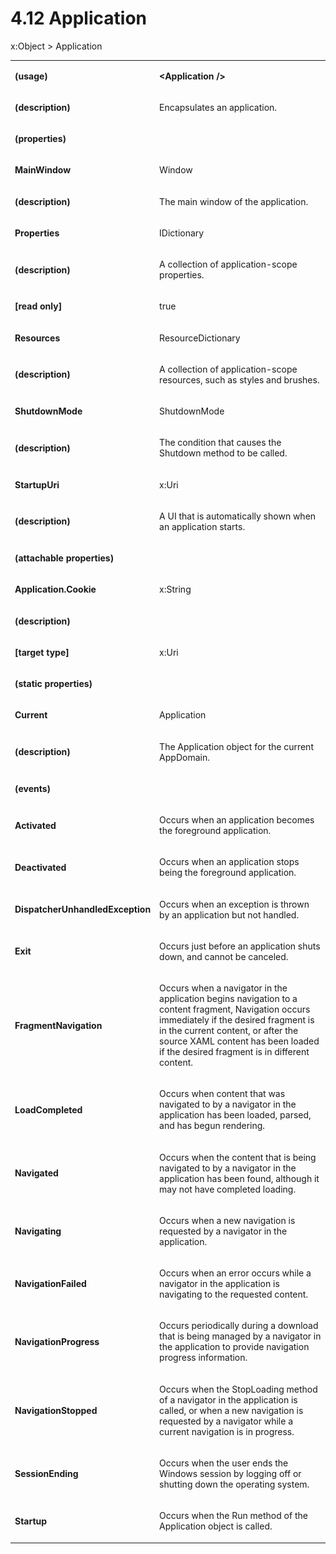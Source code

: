 <html dir="LTR" xmlns:mshelp="http://msdn.microsoft.com/mshelp" xmlns:ddue="http://ddue.schemas.microsoft.com/authoring/2003/5" xmlns:xlink="http://www.w3.org/1999/xlink" xmlns:tool="http://www.microsoft.com/tooltip"><body><input type="hidden" id="userDataCache" class="userDataStyle"><input type="hidden" id="hiddenScrollOffset"><img id="dropDownImage" style="display:none; height:0; width:0;" src="../local/drpdown.gif"><img id="dropDownHoverImage" style="display:none; height:0; width:0;" src="../local/drpdown_orange.gif"><img id="collapseImage" style="display:none; height:0; width:0;" src="../local/collapse.gif"><img id="expandImage" style="display:none; height:0; width:0;" src="../local/exp.gif"><img id="collapseAllImage" style="display:none; height:0; width:0;" src="../local/collall.gif"><img id="expandAllImage" style="display:none; height:0; width:0;" src="../local/expall.gif"><img id="copyImage" style="display:none; height:0; width:0;" src="../local/copycode.gif"><img id="copyHoverImage" style="display:none; height:0; width:0;" src="../local/copycodeHighlight.gif"><div id="header"><h1 class="heading">4.12 Application</h1></div><div id="mainSection"><div id="mainBody"><div id="allHistory" class="saveHistory" onsave="saveAll()" onload="loadAll()"></div>




<p xmlns:wsd="http://wsdev.schemas.microsoft.com/authoring/2008/2" xmlns:msxsl="urn:schemas-microsoft-com:xslt" xmlns:script="urn:script" xmlns:build="urn:build">
<div id="sectionSection0" class="section" name="collapseableSection"><content xmlns="http://ddue.schemas.microsoft.com/authoring/2003/5" xmlns:wsd="http://wsdev.schemas.microsoft.com/authoring/2008/2" xmlns:msxsl="urn:schemas-microsoft-com:xslt" xmlns:script="urn:script" xmlns:build="urn:build">
				</content></div><div id="sectionSection1" class="section" name="collapseableSection"><content xmlns="http://ddue.schemas.microsoft.com/authoring/2003/5" xmlns:wsd="http://wsdev.schemas.microsoft.com/authoring/2008/2" xmlns:msxsl="urn:schemas-microsoft-com:xslt" xmlns:script="urn:script" xmlns:build="urn:build">
					<p xmlns="">
						<mshelp:link keywords="ede4c53c-28c9-420a-b2bb-74ad1d6320fd" tabindex="0">x:Object</mshelp:link> &gt; Application</p>
					<p xmlns=""><b></b></p><table class="ProtocolAuthoredTable" xmlns=""><tr>
								<td>
									<p>
										<b>(usage)</b>
									</p>
								</td>
								<td>
									<p>
										<b>&lt;Application /&gt;</b>
									</p>
								</td>
							</tr><tr>
							<td>
								<p>
									<b>(description)</b>
								</p>
							</td>
							<td>
								<p>Encapsulates an application.</p>
							</td>
						</tr><tr>
							<td>
								<p>
									<b>(properties)</b>
								</p>
							</td>
							<td>
							</td>
						</tr><tr>
							<td>
								<p>
									<b>MainWindow</b>
								</p>
							</td>
							<td>
								<p>
									<mshelp:link keywords="9b8731f4-4ec0-4c74-98db-1e17b4334a2e" tabindex="0">Window</mshelp:link>
								</p>
							</td>
						</tr><tr>
							<td>
								<p>
									<b>(description)</b>
								</p>
							</td>
							<td>
								<p>The main window of the application.</p>
							</td>
						</tr><tr>
							<td>
								<p>
									<b>Properties</b>
								</p>
							</td>
							<td>
								<p>
									<mshelp:link keywords="aa18530d-05ed-404d-a14f-7fa1f0a0ecda" tabindex="0">IDictionary</mshelp:link>
								</p>
							</td>
						</tr><tr>
							<td>
								<p>
									<b>(description)</b>
								</p>
							</td>
							<td>
								<p>A collection of application-scope properties.</p>
							</td>
						</tr><tr>
							<td>
								<p>
									<b>[read only]</b>
								</p>
							</td>
							<td>
								<p>true</p>
							</td>
						</tr><tr>
							<td>
								<p>
									<b>Resources</b>
								</p>
							</td>
							<td>
								<p>
									<mshelp:link keywords="6df9f6e8-6156-4353-bed3-d251529951fe" tabindex="0">ResourceDictionary</mshelp:link>
								</p>
							</td>
						</tr><tr>
							<td>
								<p>
									<b>(description)</b>
								</p>
							</td>
							<td>
								<p>A collection of application-scope resources, such as styles and brushes.</p>
							</td>
						</tr><tr>
							<td>
								<p>
									<b>ShutdownMode</b>
								</p>
							</td>
							<td>
								<p>
									<mshelp:link keywords="6388863e-111c-4ff1-870c-7d323f465d42" tabindex="0">ShutdownMode</mshelp:link>
								</p>
							</td>
						</tr><tr>
							<td>
								<p>
									<b>(description)</b>
								</p>
							</td>
							<td>
								<p>The condition that causes the Shutdown method to be called.</p>
							</td>
						</tr><tr>
							<td>
								<p>
									<b>StartupUri</b>
								</p>
							</td>
							<td>
								<p>
									<mshelp:link keywords="50106094-e0a9-4549-b877-ddee4bfdbb2f" tabindex="0">x:Uri</mshelp:link>
								</p>
							</td>
						</tr><tr>
							<td>
								<p>
									<b>(description)</b>
								</p>
							</td>
							<td>
								<p>A UI that is automatically shown when an application starts.</p>
							</td>
						</tr><tr>
							<td>
								<p>
									<b>(attachable properties)</b>
								</p>
							</td>
							<td>
							</td>
						</tr><tr>
							<td>
								<p>
									<b>Application.Cookie</b>
								</p>
							</td>
							<td>
								<p>
									<mshelp:link keywords="e37f1d31-5cbd-48d9-991b-2461aaa6158e" tabindex="0">x:String</mshelp:link>
								</p>
							</td>
						</tr><tr>
							<td>
								<p>
									<b>(description)</b>
								</p>
							</td>
							<td>
							</td>
						</tr><tr>
							<td>
								<p>
									<b>[target type]</b>
								</p>
							</td>
							<td>
								<p>
									<mshelp:link keywords="50106094-e0a9-4549-b877-ddee4bfdbb2f" tabindex="0">x:Uri</mshelp:link>
								</p>
							</td>
						</tr><tr>
							<td>
								<p>
									<b>(static properties)</b>
								</p>
							</td>
							<td>
							</td>
						</tr><tr>
							<td>
								<p>
									<b>Current</b>
								</p>
							</td>
							<td>
								<p>Application</p>
							</td>
						</tr><tr>
							<td>
								<p>
									<b>(description)</b>
								</p>
							</td>
							<td>
								<p>The Application object for the current AppDomain.</p>
							</td>
						</tr><tr>
							<td>
								<p>
									<b>(events)</b>
								</p>
							</td>
							<td>
							</td>
						</tr><tr>
							<td>
								<p>
									<b>Activated</b>
								</p>
							</td>
							<td>
								<p>Occurs when an application becomes the foreground application.</p>
							</td>
						</tr><tr>
							<td>
								<p>
									<b>Deactivated</b>
								</p>
							</td>
							<td>
								<p>Occurs when an application stops being the foreground application.</p>
							</td>
						</tr><tr>
							<td>
								<p>
									<b>DispatcherUnhandledException</b>
								</p>
							</td>
							<td>
								<p>Occurs when an exception is thrown by an application but not handled.</p>
							</td>
						</tr><tr>
							<td>
								<p>
									<b>Exit</b>
								</p>
							</td>
							<td>
								<p>Occurs just before an application shuts down, and cannot be canceled.</p>
							</td>
						</tr><tr>
							<td>
								<p>
									<b>FragmentNavigation</b>
								</p>
							</td>
							<td>
								<p>Occurs when a navigator in the application begins navigation to a content fragment, Navigation occurs immediately if the desired fragment is in the current content, or after the source XAML content has been loaded if the desired fragment is in different content.</p>
							</td>
						</tr><tr>
							<td>
								<p>
									<b>LoadCompleted</b>
								</p>
							</td>
							<td>
								<p>Occurs when content that was navigated to by a navigator in the application has been loaded, parsed, and has begun rendering.</p>
							</td>
						</tr><tr>
							<td>
								<p>
									<b>Navigated</b>
								</p>
							</td>
							<td>
								<p>Occurs when the content that is being navigated to by a navigator in the application has been found, although it may not have completed loading.</p>
							</td>
						</tr><tr>
							<td>
								<p>
									<b>Navigating</b>
								</p>
							</td>
							<td>
								<p>Occurs when a new navigation is requested by a navigator in the application.</p>
							</td>
						</tr><tr>
							<td>
								<p>
									<b>NavigationFailed</b>
								</p>
							</td>
							<td>
								<p>Occurs when an error occurs while a navigator in the application is navigating to the requested content.</p>
							</td>
						</tr><tr>
							<td>
								<p>
									<b>NavigationProgress</b>
								</p>
							</td>
							<td>
								<p>Occurs periodically during a download that is being managed by a navigator in the application to provide navigation progress information.</p>
							</td>
						</tr><tr>
							<td>
								<p>
									<b>NavigationStopped</b>
								</p>
							</td>
							<td>
								<p>Occurs when the StopLoading method of a navigator in the application is called, or when a new navigation is requested by a navigator while a current navigation is in progress.</p>
							</td>
						</tr><tr>
							<td>
								<p>
									<b>SessionEnding</b>
								</p>
							</td>
							<td>
								<p>Occurs when the user ends the Windows session by logging off or shutting down the operating system.</p>
							</td>
						</tr><tr>
							<td>
								<p>
									<b>Startup</b>
								</p>
							</td>
							<td>
								<p>Occurs when the Run method of the Application object is called.</p>
							</td>
						</tr></table>
				</content></div><!--[if gte IE 5]>
			<tool:tip element="languageFilterToolTip" avoidmouse="false"/>
		<![endif]--></div><a name="feedback"></a><span></span></div></body></html>
